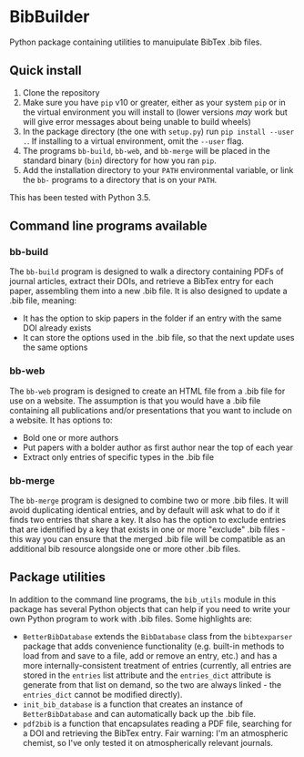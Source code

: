 # BibBuilder
Python package containing utilities to manuipulate BibTex .bib files.

## Quick install
1. Clone the repository
1. Make sure you have `pip` v10 or greater, either as your system `pip` or in the virtual environment you will install to
(lower versions _may_ work but will give error messages about being unable to build wheels)
1. In the package directory (the one with `setup.py`) run `pip install --user .`. If installing to a virtual environment, 
omit the `--user` flag.
1. The programs `bb-build`, `bb-web`, and `bb-merge` will be placed in the standard binary (`bin`) directory for how you ran `pip`.
1. Add the installation directory to your `PATH` environmental variable, or link the `bb-` programs to a directory that is on your
`PATH`.

This has been tested with Python 3.5. 

## Command line programs available
### bb-build

The `bb-build` program is designed to walk a directory containing PDFs of journal articles, extract their DOIs, and retrieve a 
BibTex entry for each paper, assembling them into a new .bib file. It is also designed to update a .bib file, meaning:

* It has the option to skip papers in the folder if an entry with the same DOI already exists
* It can store the options used in the .bib file, so that the next update uses the same options

### bb-web

The `bb-web` program is designed to create an HTML file from a .bib file for use on a website. The assumption is that you
would have a .bib file containing all publications and/or presentations that you want to include on a website.
It has options to:

* Bold one or more authors
* Put papers with a bolder author as first author near the top of each year
* Extract only entries of specific types in the .bib file

### bb-merge

The `bb-merge` program is designed to combine two or more .bib files. It will avoid duplicating identical entries, and by
default will ask what to do if it finds two entries that share a key. It also has the option to exclude entries that are identified
by a key that exists in one or more "exclude" .bib files - this way you can ensure that the merged .bib file will be compatible 
as an additional bib resource alongside one or more other .bib files.


## Package utilities

In addition to the command line programs, the `bib_utils` module in this package has several Python objects that can help
if you need to write your own Python program to work with .bib files. Some highlights are:

* `BetterBibDatabase` extends the `BibDatabase` class from the `bibtexparser` package that adds convenience functionality 
(e.g. built-in methods to load from and save to a file, add or remove an entry, etc.) and has a more internally-consistent 
treatment of entries (currently, all entries are stored in the `entries` list attribute and the `entries_dict` attribute
is generate from that list on demand, so the two are always linked - the `entries_dict` cannot be modified directly).
* `init_bib_database` is a function that creates an instance of `BetterBibDatabase` and can automatically back up the .bib
file.
* `pdf2bib` is a function that encapsulates reading a PDF file, searching for a DOI and retrieving the BibTex entry.
Fair warning: I'm an atmospheric chemist, so I've only tested it on atmospherically relevant journals.


